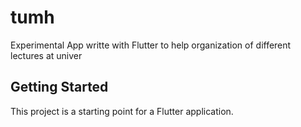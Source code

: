 # tumh
Experimental App writte with Flutter to help organization of different lectures at univer

## Getting Started
This project is a starting point for a Flutter application.
